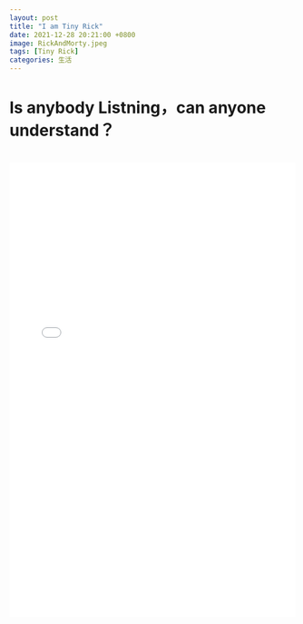 ```yaml
---
layout: post
title: "I am Tiny Rick"
date: 2021-12-28 20:21:00 +0800
image: RickAndMorty.jpeg
tags: [Tiny Rick]
categories: 生活
---
```

# Is anybody Listning，can anyone understand？
<iframe src="//player.bilibili.com/player.html?aid=889771805&bvid=BV1hP4y1W7cb&cid=387720584&page=1" scrolling="no" border="0" frameborder="no" framespacing="0" allowfullscreen="true" style="width: 100%; height: 800px; max-width: 100%；align:center; padding:20px 0;"> </iframe>